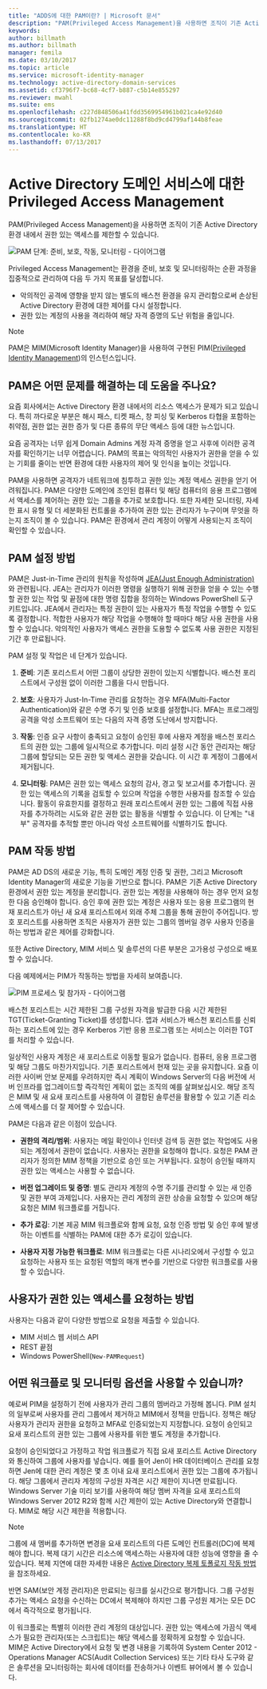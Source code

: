 ```yaml
---
title: "ADDS에 대한 PAM이란? | Microsoft 문서"
description: "PAM(Privileged Access Management)을 사용하면 조직이 기존 Active Directory 환경 내에서 권한 있는 액세스를 제한할 수 있습니다."
keywords: 
author: billmath
ms.author: billmath
manager: femila
ms.date: 03/10/2017
ms.topic: article
ms.service: microsoft-identity-manager
ms.technology: active-directory-domain-services
ms.assetid: cf3796f7-bc68-4cf7-b887-c5b14e855297
ms.reviewer: mwahl
ms.suite: ems
ms.openlocfilehash: c227d848506a41fdd3569954961b021ca4e92d40
ms.sourcegitcommit: 02fb1274ae0dc11288f8bd9cd4799af144b8feae
ms.translationtype: HT
ms.contentlocale: ko-KR
ms.lasthandoff: 07/13/2017
---
```

# <a name="privileged-access-management-for-active-directory-domain-services"></a>Active Directory 도메인 서비스에 대한 Privileged Access Management
PAM(Privileged Access Management)을 사용하면 조직이 기존 Active Directory 환경 내에서 권한 있는 액세스를 제한할 수 있습니다.

![PAM 단계: 준비, 보호, 작동, 모니터링 - 다이어그램](media/MIM_PIM_SetupProcess.png)

Privileged Access Management는 환경을 준비, 보호 및 모니터링하는 순환 과정을 집중적으로 관리하여 다음 두 가지 목표를 달성합니다.

- 악의적인 공격에 영향을 받지 않는 별도의 배스천 환경을 유지 관리함으로써 손상된 Active Directory 환경에 대한 제어를 다시 설정합니다.  
- 권한 있는 계정의 사용을 격리하여 해당 자격 증명의 도난 위험을 줄입니다.

> [!NOTE]
> PAM은 MIM(Microsoft Identity Manager)을 사용하여 구현된 PIM([Privileged Identity Management](https://azure.microsoft.com/documentation/articles/active-directory-privileged-identity-management-configure/))의 인스턴스입니다.

## <a name="what-problems-does-pam-help-solve"></a>PAM은 어떤 문제를 해결하는 데 도움을 주나요?
요즘 회사에서는 Active Directory 환경 내에서의 리소스 액세스가 문제가 되고 있습니다. 특히 까다로운 부분은 해시 패스, 티켓 패스, 창 피싱 및 Kerberos 타협을 포함하는 취약점, 권한 없는 권한 증가 및 다른 종류의 무단 액세스 등에 대한 뉴스입니다.

요즘 공격자는 너무 쉽게 Domain Admins 계정 자격 증명을 얻고 사후에 이러한 공격자를 확인하기는 너무 어렵습니다. PAM의 목표는 악의적인 사용자가 권한을 얻을 수 있는 기회를 줄이는 반면 환경에 대한 사용자의 제어 및 인식을 높이는 것입니다.

PAM을 사용하면 공격자가 네트워크에 침투하고 권한 있는 계정 액세스 권한을 얻기 어려워집니다. PAM은 다양한 도메인에 조인된 컴퓨터 및 해당 컴퓨터의 응용 프로그램에서 액세스를 제어하는 권한 있는 그룹을 추가로 보호합니다. 또한 자세한 모니터링, 자세한 표시 유형 및 더 세분화된 컨트롤을 추가하여 권한 있는 관리자가 누구이며 무엇을 하는지 조직이 볼 수 있습니다. PAM은 환경에서 관리 계정이 어떻게 사용되는지 조직이 확인할 수 있습니다.

## <a name="how-is-pam-set-up"></a>PAM 설정 방법
PAM은 Just-in-Time 관리의 원칙을 작성하며 [JEA(Just Enough Administration)](http://channel9.msdn.com/Events/TechEd/NorthAmerica/2014/DCIM-B362)와 관련됩니다. JEA는 관리자가 이러한 명령을 실행하기 위해 권한을 얻을 수 있는 수행할 권한 있는 작업 및 끝점에 대한 명령 집합을 정의하는 Windows PowerShell 도구 키트입니다. JEA에서 관리자는 특정 권한이 있는 사용자가 특정 작업을 수행할 수 있도록 결정합니다. 적합한 사용자가 해당 작업을 수행해야 할 때마다 해당 사용 권한을 사용할 수 있습니다. 악의적인 사용자가 액세스 권한을 도용할 수 없도록 사용 권한은 지정된 기간 후 만료됩니다.

PAM 설정 및 작업은 네 단계가 있습니다.


1.  **준비**: 기존 포리스트서 어떤 그룹이 상당한 권한이 있는지 식별합니다. 배스천 포리스트에서 구성원 없이 이러한 그룹을 다시 만듭니다.

2.  **보호**: 사용자가 Just-In-Time 관리를 요청하는 경우 MFA(Multi-Factor Authentication)와 같은 수명 주기 및 인증 보호를 설정합니다. MFA는 프로그래밍 공격을 악성 소프트웨어 또는 다음의 자격 증명 도난에서 방지합니다.

3.  **작동**: 인증 요구 사항이 충족되고 요청이 승인된 후에 사용자 계정을 배스천 포리스트의 권한 있는 그룹에 일시적으로 추가합니다. 미리 설정 시간 동안 관리자는 해당 그룹에 할당되는 모든 권한 및 액세스 권한을 갖습니다. 이 시간 후 계정이 그룹에서 제거됩니다.

4.  **모니터링**: PAM은 권한 있는 액세스 요청의 감사, 경고 및 보고서를 추가합니다. 권한 있는 액세스의 기록을 검토할 수 있으며 작업을 수행한 사용자를 참조할 수 있습니다. 활동이 유효한지를 결정하고 원래 포리스트에서 권한 있는 그룹에 직접 사용자를 추가하려는 시도와 같은 권한 없는 활동을 식별할 수 있습니다. 이 단계는 "내부" 공격자를 추적할 뿐만 아니라 악성 소프트웨어를 식별하기도 합니다.

## <a name="how-does-pam-work"></a>PAM 작동 방법
PAM은 AD DS의 새로운 기능, 특히 도메인 계정 인증 및 권한, 그리고 Microsoft Identity Manager의 새로운 기능을 기반으로 합니다. PAM은 기존 Active Directory 환경에서 권한 있는 계정을 분리합니다. 권한 있는 계정을 사용해야 하는 경우 먼저 요청한 다음 승인해야 합니다. 승인 후에 권한 있는 계정은 사용자 또는 응용 프로그램의 현재 포리스트가 아닌 새 요새 포리스트에서 외래 주체 그룹을 통해 권한이 주어집니다. 방호 포리스트를 사용하면 조직은 사용자가 권한 있는 그룹의 멤버일 경우 사용자 인증을 하는 방법과 같은 제어를 강화합니다.

또한 Active Directory, MIM 서비스 및 솔루션의 다른 부분은 고가용성 구성으로 배포할 수 있습니다.

다음 예제에서는 PIM가 작동하는 방법을 자세히 보여줍니다.

![PIM 프로세스 및 참가자 - 다이어그램](media/MIM_PIM_howitworks.png)

배스천 포리스트는 시간 제한된 그룹 구성원 자격을 발급한 다음 시간 제한된 TGT(Ticket-Granting Ticket)를 생성합니다. 앱과 서비스가 배스천 포리스트를 신뢰하는 포리스트에 있는 경우 Kerberos 기반 응용 프로그램 또는 서비스는 이러한 TGT를 처리할 수 있습니다.

일상적인 사용자 계정은 새 포리스트로 이동할 필요가 없습니다. 컴퓨터, 응용 프로그램 및 해당 그룹도 마찬가지입니다. 기존 포리스트에서 현재 있는 곳을 유지합니다. 요즘 이러한 사이버 안보 문제를 우려하지만 즉시 계획이 Windows Server의 다음 버전에 서버 인프라를 업그레이드할 즉각적인 계획이 없는 조직의 예를 살펴보십시오. 해당 조직은 MIM 및 새 요새 포리스트를 사용하여 이 결합된 솔루션을 활용할 수 있고 기존 리소스에 액세스를 더 잘 제어할 수 있습니다.

PAM은 다음과 같은 이점이 있습니다.

-   **권한의 격리/범위**: 사용자는 메일 확인이나 인터넷 검색 등 권한 없는 작업에도 사용되는 계정에서 권한이 없습니다. 사용자는 권한을 요청해야 합니다. 요청은 PAM 관리자가 정의한 MIM 정책을 기반으로 승인 또는 거부됩니다. 요청이 승인될 때까지 권한 있는 액세스는 사용할 수 없습니다.

-   **버전 업그레이드 및 증명**: 별도 관리자 계정의 수명 주기를 관리할 수 있는 새 인증 및 권한 부여 과제입니다. 사용자는 관리 계정의 권한 상승을 요청할 수 있으며 해당 요청은 MIM 워크플로를 거칩니다.

-   **추가 로깅**: 기본 제공 MIM 워크플로와 함께 요청, 요청 인증 방법 및 승인 후에 발생하는 이벤트를 식별하는 PAM에 대한 추가 로깅이 있습니다.

-   **사용자 지정 가능한 워크플로**: MIM 워크플로는 다른 시나리오에서 구성할 수 있고 요청하는 사용자 또는 요청된 역할의 매개 변수를 기반으로 다양한 워크플로를 사용할 수 있습니다.

## <a name="how-do-users-request-privileged-access"></a>사용자가 권한 있는 액세스를 요청하는 방법
사용자는 다음과 같이 다양한 방법으로 요청을 제출할 수 있습니다.  
- MIM 서비스 웹 서비스 API  
- REST 끝점  
- Windows PowerShell(`New-PAMRequest`)

## <a name="what-workflows-and-monitoring-options-are-available"></a>어떤 워크플로 및 모니터링 옵션을 사용할 수 있습니까?
예로써 PIM을 설정하기 전에 사용자가 관리 그룹의 멤버라고 가정해 봅니다. PIM 설치의 일부로써 사용자를 관리 그룹에서 제거하고 MIM에서 정책을 만듭니다. 정책은 해당 사용자가 관리자 권한을 요청하고 MFA로 인증되었는지 지정합니다. 요청이 승인되고 요새 포리스트의 권한 있는 그룹에 사용자를 위한 별도 계정을 추가합니다.

요청이 승인되었다고 가정하고 작업 워크플로가 직접 요새 포리스트 Active Directory와 통신하여 그룹에 사용자를 넣습니다. 예를 들어 Jen이 HR 데이터베이스 관리를 요청하면 Jen에 대한 관리 계정은 몇 초 이내 요새 포리스트에서 권한 있는 그룹에 추가됩니다. 해당 그룹에서 관리자 계정의 구성원 자격은 시간 제한이 지나면 만료됩니다. Windows Server 기술 미리 보기를 사용하여 해당 멤버 자격을 요새 포리스트의 Windows Server 2012 R2와 함께 시간 제한이 있는 Active Directory와 연결합니다. MIM로 해당 시간 제한을 적용합니다.

> [!NOTE]
> 그룹에 새 멤버를 추가하면 변경을 요새 포리스트의 다른 도메인 컨트롤러(DC)에 복제해야 합니다. 복제 대기 시간은 리소스에 액세스하는 사용자에 대한 성능에 영향을 줄 수 있습니다. 복제 지연에 대한 자세한 내용은 [Active Directory 복제 토폴로지 작동 방법](https://technet.microsoft.com/library/cc755994.aspx)을 참조하세요.
>
> 반면 SAM(보안 계정 관리자)은 만료되는 링크를 실시간으로 평가합니다. 그룹 구성원 추가는 액세스 요청을 수신하는 DC에서 복제해야 하지만 그룹 구성원 제거는 모든 DC에서 즉각적으로 평가됩니다.

이 워크플로는 특별히 이러한 관리 계정의 대상입니다. 권한 있는 액세스에 가끔식 액세스가 필요한 관리자(또는 스크립트)는 해당 액세스를 정확하게 요청할 수 있습니다. MIM은 Active Directory에서 요청 및 변경 내용을 기록하여 System Center 2012 - Operations Manager ACS(Audit Collection Services) 또는 기타 타사 도구와 같은 솔루션을 모니터링하는 회사에 데이터를 전송하거나 이벤트 뷰어에서 볼 수 있습니다.
